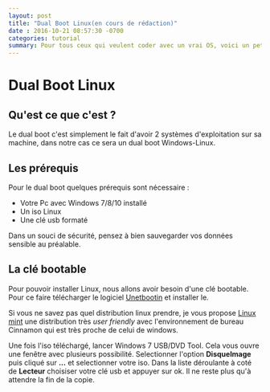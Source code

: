 ```yaml
---
layout: post
title: "Dual Boot Linux(en cours de rédaction)"
date : 2016-10-21 08:57:30 -0700
categories: tutorial
summary: Pour tous ceux qui veulent coder avec un vrai OS, voici un petit tuto pour installer une distribution Linux en dual boot.
---
```

# Dual Boot Linux

## Qu'est ce que c'est ?

Le dual boot c'est simplement le fait d'avoir 2 systèmes d'exploitation sur sa machine, dans notre cas ce sera un dual boot Windows-Linux.

## Les prérequis
Pour le dual boot quelques prérequis sont nécessaire :

* Votre Pc avec Windows 7/8/10 installé
* Un iso Linux 
* Une clé usb formaté

Dans un souci de sécurité, pensez à bien sauvegarder vos données sensible au préalable.

## La clé bootable
Pour pouvoir installer Linux, nous allons avoir besoin d'une clé bootable.
Pour ce faire télécharger le logiciel [Unetbootin](http://www.commentcamarche.net/download/telecharger-34061449-unetbootin) et installer le.

Si vous ne savez pas quel distribution linux prendre, je vous propose [Linux mint](http://ftp.crifo.org/mint-cd//stable/18/linuxmint-18-cinnamon-64bit.iso) une distribution très *user friendly* avec l'environnement de bureau Cinnamon qui est très proche de celui de windows.

Une fois l'iso téléchargé, lancer Windows 7 USB/DVD Tool. Cela vous ouvre une fenêtre avec plusieurs possibilité.
Selectionner l'option **DisqueImage** puis cliqué sur **...** et selectionner votre iso.
Dans la liste déroulante à coté de **Lecteur** choisiser votre clé usb et appuyer sur ok.
Il ne reste plus qu'à attendre la fin de la copie.
